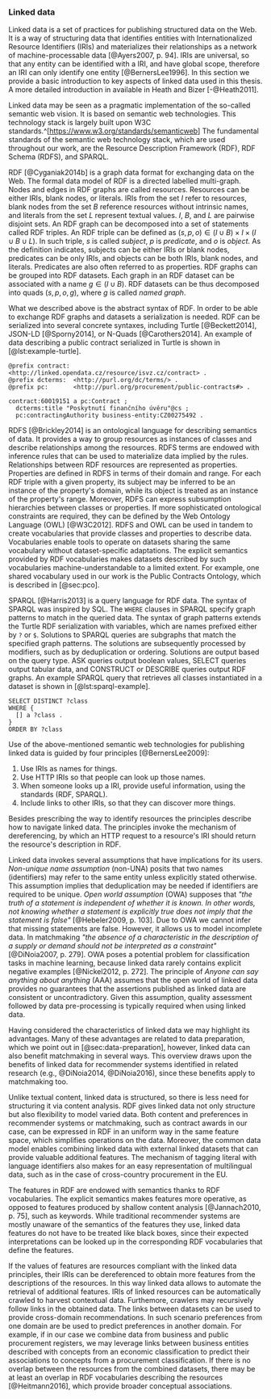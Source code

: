 ### Linked data

Linked data is a set of practices for publishing structured data on the Web.
It is a way of structuring data that identifies entities with Internationalized Resource Identifiers (IRIs) and materializes their relationships as a network of machine-processable data [@Ayers2007, p. 94].
IRIs are universal, so that any entity can be identified with a IRI, and have global scope, therefore an IRI can only identify one entity [@BernersLee1996].
In this section we provide a basic introduction to key aspects of linked data used in this thesis.
A more detailed introduction in available in Heath and Bizer [-@Heath2011].

Linked data may be seen as a pragmatic implementation of the so-called semantic web vision.
It is based on semantic web technologies.
This technology stack is largely built upon W3C standards.^[<https://www.w3.org/standards/semanticweb>]
The fundamental standards of the semantic web technology stack, which are used throughout our work, are the Resource Description Framework (RDF), RDF Schema (RDFS), and SPARQL.

<!-- RDF -->

RDF [@Cyganiak2014b] is a graph data format for exchanging data on the Web.
The formal data model of RDF is a directed labelled multi-graph.
Nodes and edges in RDF graphs are called resources.
Resources can be either IRIs, blank nodes, or literals.
IRIs from the set $I$ refer to resources, blank nodes from the set $B$ reference resources without intrinsic names, and literals from the set $L$ represent textual values.
$I$, $B$, and $L$ are pairwise disjoint sets.
An RDF graph can be decomposed into a set of statements called RDF triples.
An RDF triple can be defined as $(s, p, o) \in (I \cup B) \times I \times (I \cup B \cup L)$.
In such triple, $s$ is called *subject*, $p$ is *predicate*, and $o$ is *object*.
As the definition indicates, subjects can be either IRIs or blank nodes, predicates can be only IRIs, and objects can be both IRIs, blank nodes, and literals.
Predicates are also often referred to as properties.
RDF graphs can be grouped into RDF datasets.
Each graph in an RDF dataset can be associated with a name $g \in (I \cup B)$.
RDF datasets can be thus decomposed into quads $(s, p, o, g)$, where $g$ is called *named graph*.

What we described above is the abstract syntax of RDF.
In order to be able to exchange RDF graphs and datasets a serialization is needed.
RDF can be serialized into several concrete syntaxes, including Turtle [@Beckett2014], JSON-LD [@Sporny2014], or N-Quads [@Carothers2014].
An example of data describing a public contract serialized in Turtle is shown in [@lst:example-turtle].

```{#lst:example-turtle caption="Example data in Turtle"}
@prefix contract: <http://linked.opendata.cz/resource/isvz.cz/contract> .
@prefix dcterms:  <http://purl.org/dc/terms/> .
@prefix pc:       <http://purl.org/procurement/public-contracts#> .

contract:60019151 a pc:Contract ;
  dcterms:title "Poskytnutí finančního úvěru"@cs ;
  pc:contractingAuthority business-entity:CZ00275492 .
```

<!-- RDF Schema -->

RDFS [@Brickley2014] is an ontological language for describing semantics of data.
It provides a way to group resources as instances of classes and describe relationships among the resources.
RDFS terms are endowed with inference rules that can be used to materialize data implied by the rules.
Relationships between RDF resources are represented as properties.
Properties are defined in RDFS in terms of their domain and range.
For each RDF triple with a given property, its subject may be inferred to be an instance of the property's domain, while its object is treated as an instance of the property's range.
Moreover, RDFS can express subsumption hierarchies between classes or properties.
If more sophisticated ontological constraints are required, they can be defined by the Web Ontology Language (OWL) [@W3C2012].
RDFS and OWL can be used in tandem to create vocabularies that provide classes and properties to describe data.
Vocabularies enable tools to operate on datasets sharing the same vocabulary without dataset-specific adaptations.
The explicit semantics provided by RDF vocabularies makes datasets described by such vocabularies machine-understandable to a limited extent.
For example, one shared vocabulary used in our work is the Public Contracts Ontology, which is described in [@sec:pco].

<!-- SPARQL -->

SPARQL [@Harris2013] is a query language for RDF data.
The syntax of SPARQL was inspired by SQL.
The `WHERE` clauses in SPARQL specify graph patterns to match in the queried data.
The syntax of graph patterns extends the Turtle RDF serialization with variables, which are names prefixed either by `?` or `$`.
Solutions to SPARQL queries are subgraphs that match the specified graph patterns.
The solutions are subsequently processed by modifiers, such as by deduplication or ordering.
Solutions are output based on the query type.
ASK queries output boolean values, SELECT queries output tabular data, and CONSTRUCT or DESCRIBE queries output RDF graphs.
An example SPARQL query that retrieves all classes instantiated in a dataset is shown in [@lst:sparql-example].

```{#lst:sparql-example caption="Example SPARQL query"}
SELECT DISTINCT ?class
WHERE {
  [] a ?class .
}
ORDER BY ?class
```

<!-- Linked data principles -->

Use of the above-mentioned semantic web technologies for publishing linked data is guided by four principles [@BernersLee2009]:

1. Use IRIs as names for things.
2. Use HTTP IRIs so that people can look up those names.
3. When someone looks up a IRI, provide useful information, using the standards (RDF, SPARQL).
4. Include links to other IRIs, so that they can discover more things.

Besides prescribing the way to identify resources the principles describe how to navigate linked data.
The principles invoke the mechanism of dereferencing, by which an HTTP request to a resource's IRI should return the resource's description in RDF.

Linked data invokes several assumptions that have implications for its users.
*Non-unique name assumption* (non-UNA) posits that two names (identifiers) may refer to the same entity unless explicitly stated otherwise.
This assumption implies that deduplication may be needed if identifiers are required to be unique.
*Open world assumption* (OWA) supposes that *"the truth of a statement is independent of whether it is known.
In other words, not knowing whether a statement is explicitly true does not imply that the statement is false"* [@Hebeler2009, p. 103].
Due to OWA we cannot infer that missing statements are false.
However, it allows us to model incomplete data.
In matchmaking *"the absence of a characteristic in the description of a supply or demand should not be interpreted as a constraint"* [@DiNoia2007, p. 279].
OWA poses a potential problem for classification tasks in machine learning, because linked data rarely contains explicit negative examples [@Nickel2012, p. 272].
The principle of *Anyone can say anything about anything* (AAA) assumes that the open world of linked data provides no guarantees that the assertions published as linked data are consistent or uncontradictory.
Given this assumption, quality assessment followed by data pre-processing is typically required when using linked data.

<!-- Benefits of linked data -->

Having considered the characteristics of linked data we may highlight its advantages. 
Many of these advantages are related to data preparation, which we point out in [@sec:data-preparation], however, linked data can also benefit matchmaking in several ways.
This overview draws upon the benefits of linked data for recommender systems identified in related research (e.g., @DiNoia2014, @DiNoia2016), since these benefits apply to matchmaking too.

Unlike textual content, linked data is structured, so there is less need for structuring it via content analysis.
RDF gives linked data not only structure but also flexibility to model varied data. 
Both content and preferences in recommender systems or matchmaking, such as contract awards in our case, can be expressed in RDF in an uniform way in the same feature space, which simplifies operations on the data.
Moreover, the common data model enables combining linked data with external linked datasets that can provide valuable additional features.
The mechanism of tagging literal with language identifiers also makes for an easy representation of multilingual data, such as in the case of cross-country procurement in the EU.

The features in RDF are endowed with semantics thanks to RDF vocabularies.
The explicit semantics makes features more operative, as opposed to features produced by shallow content analysis [@Jannach2010, p. 75], such as keywords.
While traditional recommender systems are mostly unaware of the semantics of the features they use, linked data features do not have to be treated like black boxes, since their expected interpretations can be looked up in the corresponding RDF vocabularies that define the features. 

If the values of features are resources compliant with the linked data principles, their IRIs can be dereferenced to obtain more features from the descriptions of the resources.
In this way linked data allows to automate the retrieval of additional features.
IRIs of linked resources can be automatically crawled to harvest contextual data.
Furthemore, crawlers may recursively follow links in the obtained data.
The links between datasets can be used to provide cross-domain recommendations.
In such scenario preferences from one domain are be used to predict preferences in another domain.
For example, if in our case we combine data from business and public procurement registers, we may leverage links between business entities described with concepts from an economic classification to predict their associations to concepts from a procurement classification.
If there is no overlap between the resources from the combined datasets, there may be at least an overlap in RDF vocabularies describing the resources [@Heitmann2016], which provide broader conceptual associations.

<!--
Semantic features ~ smart descriptors
- Low-level descriptors require complex distance metrics.
- High-level, smart descriptors can work with simpler distance metrics.
-->
